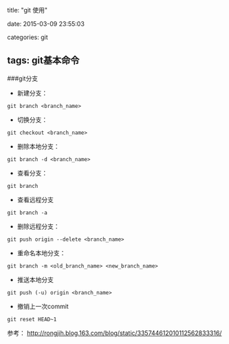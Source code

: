 title: "git 使用"

date: 2015-03-09 23:55:03

categories: git

tags: git基本命令
------------------

###git分支

-	新建分支：

```
git branch <branch_name>
```

-	切换分支：

```
git checkout <branch_name>
```

-	删除本地分支：

```
git branch -d <branch_name>
```

-	查看分支：

```
git branch
```

-	查看远程分支

```
git branch -a
```

-	删除远程分支：

```
git push origin --delete <branch_name>
```

-	重命名本地分支：

```
git branch -m <old_branch_name> <new_branch_name>
```

-	推送本地分支

```
git push (-u) origin <branch_name>
```

-	撤销上一次commit

```
git reset HEAD~1
```

参考： http://rongjih.blog.163.com/blog/static/335744612010112562833316/

